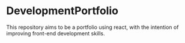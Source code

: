 # DevelopmentPortfolio
This repository aims to be a portfolio using react, with the intention of improving front-end development skills.
